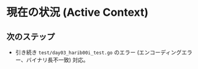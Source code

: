 # 現在の状況 (Active Context)

## 次のステップ

- 引き続き `test/day03_harib00i_test.go` のエラー (エンコーディングエラー、バイナリ長不一致) 対応。

